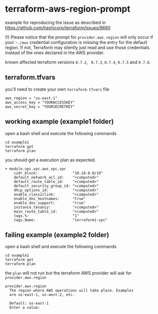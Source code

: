 # terraform-aws-region-prompt
example for reproducing the issue as described in https://github.com/hashicorp/terraform/issues/8680

(!) Please notice that the prompt for `provider.aws.region` will only occur if your `~./aws` credential configuration is missing the entry for the default region. If not, Terraform may silently just read and use those credentials instead of the ones declared in the AWS provider.

known affected terraform versions `0.7.2`, ` 0.7.3`,  `0.7.4`, `0.7.5` and `0.7.6`.

## terraform.tfvars
you'll need to create your own `terraform.tfvars` file

```hcl 
aws_region = "us-east-1"
aws_access_key = "YOURACCESSKEY"
aws_secret_key = "YOURSECRETKEY"
```

## working example (example1 folder)

open a bash shell and execute the following commands
```hcl 
cd example1
terraform get
terraform plan
```
you should get a execution plan as expected.

```hcl
+ module.vpc.vpc.aws_vpc.vpc
    cidr_block:                "10.10.0.0/19"
    default_network_acl_id:    "<computed>"
    default_route_table_id:    "<computed>"
    default_security_group_id: "<computed>"
    dhcp_options_id:           "<computed>"
    enable_classiclink:        "<computed>"
    enable_dns_hostnames:      "true"
    enable_dns_support:        "true"
    instance_tenancy:          "<computed>"
    main_route_table_id:       "<computed>"
    tags.%:                    "1"
    tags.Name:                 "terraform1-vpc"
```

## failing example (example2 folder)

open a bash shell and execute the following commands

```hcl 
cd example2
terraform get
terraform plan
```

the `plan` will not run but the terraform AWS provider will ask for `provider.aws.region`

```hcl
provider.aws.region
  The region where AWS operations will take place. Examples
  are us-east-1, us-west-2, etc.

  Default: us-east-1
  Enter a value: 
```
